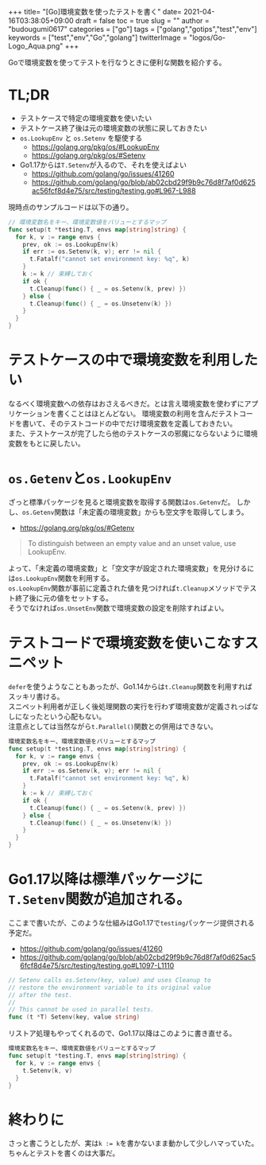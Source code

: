 +++
title= "[Go]環境変数を使ったテストを書く"
date= 2021-04-16T03:38:05+09:00
draft = false
toc = true
slug = ""
author = "budougumi0617"
categories = ["go"]
tags = ["golang","gotips","test","env"]
keywords = ["test","env","Go","golang"]
twitterImage = "logos/Go-Logo_Aqua.png"
+++

Goで環境変数を使ってテストを行なうときに便利な関数を紹介する。

<!--more-->

# TL;DR
- テストケースで特定の環境変数を使いたい
- テストケース終了後は元の環境変数の状態に戻しておきたい
- `os.LookupEnv` と `os.Setenv` を駆使する
    - https://golang.org/pkg/os/#LookupEnv
    - https://golang.org/pkg/os/#Setenv
- Go1.17からは`T.Setenv`が入るので、それを使えばよい
    - https://github.com/golang/go/issues/41260
    - https://github.com/golang/go/blob/ab02cbd29f9b9c76d8f7af0d625ac56fcf8d4e75/src/testing/testing.go#L967-L988

現時点のサンプルコードは以下の通り。

```go
// 環境変数名をキー、環境変数値をバリューとするマップ
func setup(t *testing.T, envs map[string]string) {
  for k, v := range envs {
    prev, ok := os.LookupEnv(k)
    if err := os.Setenv(k, v); err != nil {
      t.Fatalf("cannot set environment key: %q", k)
    }
    k := k // 束縛しておく
    if ok {
      t.Cleanup(func() { _ = os.Setenv(k, prev) })
    } else {
      t.Cleanup(func() { _ = os.Unsetenv(k) })
    }
  }
}
```

# テストケースの中で環境変数を利用したい
なるべく環境変数への依存はおさえるべきだ。とは言え環境変数を使わずにアプリケーションを書くことはほとんどない。
環境変数の利用を含んだテストコードを書いて、そのテストコードの中でだけ環境変数を定義しておきたい。  
また、テストケースが完了したら他のテストケースの邪魔にならないように環境変数をもとに戻したい。


# `os.Getenv`と`os.LookupEnv`
ざっと標準パッケージを見ると環境変数を取得する関数は`os.Getenv`だ。
しかし、`os.Getenv`関数は「未定義の環境変数」からも空文字を取得してしまう。

- https://golang.org/pkg/os/#Getenv

> To distinguish between an empty value and an unset value, use LookupEnv.

よって、「未定義の環境変数」と「空文字が設定された環境変数」を見分けるには`os.LookupEnv`関数を利用する。  
`os.LookupEnv`関数が事前に定義された値を見つければ`t.Cleanup`メソッドでテスト終了後に元の値をセットする。  
そうでなければ`os.UnsetEnv`関数で環境変数の設定を削除すればよい。



# テストコードで環境変数を使いこなすスニペット
`defer`を使うようなこともあったが、Go1.14からは`t.Cleanup`関数を利用すればスッキリ書ける。  
スニペット利用者が正しく後処理関数の実行を行わず環境変数が定義されっぱなしになったという心配もない。  
注意点としては当然ながら`t.Parallel()`関数との併用はできない。

```go
環境変数名をキー、環境変数値をバリューとするマップ
func setup(t *testing.T, envs map[string]string) {
  for k, v := range envs {
    prev, ok := os.LookupEnv(k)
    if err := os.Setenv(k, v); err != nil {
      t.Fatalf("cannot set environment key: %q", k)
    }
    k := k // 束縛しておく
    if ok {
      t.Cleanup(func() { _ = os.Setenv(k, prev) })
    } else {
      t.Cleanup(func() { _ = os.Unsetenv(k) })
    }
  }
}
```

# Go1.17以降は標準パッケージに`T.Setenv`関数が追加される。
ここまで書いたが、このような仕組みはGo1.17で`testing`パッケージ提供される予定だ。

- https://github.com/golang/go/issues/41260
- https://github.com/golang/go/blob/ab02cbd29f9b9c76d8f7af0d625ac56fcf8d4e75/src/testing/testing.go#L1097-L1110


```go
// Setenv calls os.Setenv(key, value) and uses Cleanup to
// restore the environment variable to its original value
// after the test.
//
// This cannot be used in parallel tests.
func (t *T) Setenv(key, value string)
```

リストア処理もやってくれるので、Go1.17以降はこのように書き直せる。

```go
環境変数名をキー、環境変数値をバリューとするマップ
func setup(t *testing.T, envs map[string]string) {
  for k, v := range envs {
    t.Setenv(k, v)
  }
}
```

# 終わりに
さっと書こうとしたが、実は`k := k`を書かないまま動かして少しハマっていた。  
ちゃんとテストを書くのは大事だ。